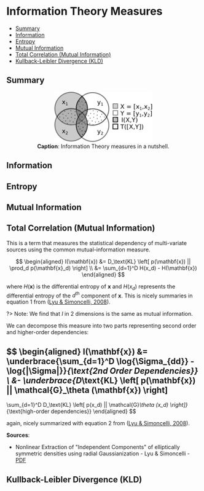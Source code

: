 # Information Theory Measures

- [Summary](#summary)
- [Information](#information)
- [Entropy](#entropy)
- [Mutual Information](#mutual-information)
- [Total Correlation (Mutual Information)](#total-correlation-mutual-information)
- [Kullback-Leibler Divergence (KLD)](#kullback-leibler-divergence-kld)

## Summary

<figure>
<center>
<img src="pics/rbig_it/Fig_1.png" alt="IT measures" style="width:60%">
</center>
<center>
<figurecaption>
<b>Caption</b>: Information Theory measures in a nutshell.
</figurecaption>
</center>
</figure>

## Information


## Entropy


## Mutual Information


## Total Correlation (Mutual Information)

This is a term that measures the statistical dependency of multi-variate sources using the common mutual-information measure.

$$
\begin{aligned}
I(\mathbf{x})
&= 
D_\text{KL} \left[ p(\mathbf{x}) || \prod_d p(\mathbf{x}_d) \right] \\
&= \sum_{d=1}^D H(x_d) - H(\mathbf{x})
\end{aligned}
$$

where $H(\mathbf{x})$ is the differential entropy of $\mathbf{x}$ and $H(x_d)$ represents the differential entropy of the $d^\text{th}$ component of $\mathbf{x}$. This is nicely summaries in equation 1 from ([Lyu & Simoncelli, 2008][1]).

?> Note: We find that $I$ in 2 dimensions is the same as mutual information.

We can decompose this measure into two parts representing second order and higher-order dependencies:

$$
\begin{aligned}
I(\mathbf{x}) 
&=
\underbrace{\sum_{d=1}^D \log{\Sigma_{dd}} - \log{|\Sigma|}}_{\text{2nd Order Dependencies}} \\
&-
\underbrace{D_\text{KL} \left[ p(\mathbf{x}) || \mathcal{G}_\theta (\mathbf{x}) \right] 
- 
\sum_{d=1}^D D_\text{KL} \left[ p(x_d) || \mathcal{G}_\theta (x_d) \right]}_{\text{high-order dependencies}}
\end{aligned}
$$

again, nicely summarized with equation 2 from ([Lyu & Simoncelli, 2008][1]).

**Sources**:
* Nonlinear Extraction of "Independent Components" of elliptically symmetric densities using radial Gaussianization - Lyu & Simoncelli - [PDF](https://www.cns.nyu.edu/pub/lcv/lyu08a.pdf)


[1]: https://www.cns.nyu.edu/pub/lcv/lyu08a.pdf "Nonlinear Extraction of 'Independent Components' of elliptically symmetric densities using radial Gaussianization - Lyu & Simoncelli - (2008)"

## Kullback-Leibler Divergence (KLD)